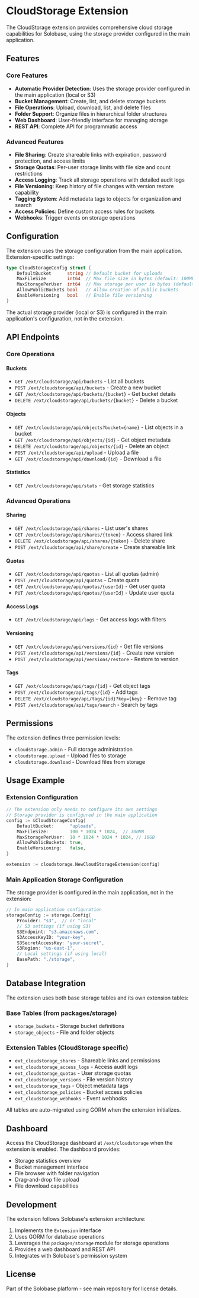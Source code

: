 # CloudStorage Extension

The CloudStorage extension provides comprehensive cloud storage capabilities for Solobase, using the storage provider configured in the main application.

## Features

### Core Features
- **Automatic Provider Detection**: Uses the storage provider configured in the main application (local or S3)
- **Bucket Management**: Create, list, and delete storage buckets
- **File Operations**: Upload, download, list, and delete files
- **Folder Support**: Organize files in hierarchical folder structures
- **Web Dashboard**: User-friendly interface for managing storage
- **REST API**: Complete API for programmatic access

### Advanced Features
- **File Sharing**: Create shareable links with expiration, password protection, and access limits
- **Storage Quotas**: Per-user storage limits with file size and count restrictions
- **Access Logging**: Track all storage operations with detailed audit logs
- **File Versioning**: Keep history of file changes with version restore capability
- **Tagging System**: Add metadata tags to objects for organization and search
- **Access Policies**: Define custom access rules for buckets
- **Webhooks**: Trigger events on storage operations

## Configuration

The extension uses the storage configuration from the main application. Extension-specific settings:

```go
type CloudStorageConfig struct {
    DefaultBucket      string // Default bucket for uploads
    MaxFileSize        int64  // Max file size in bytes (default: 100MB)
    MaxStoragePerUser  int64  // Max storage per user in bytes (default: 1GB)
    AllowPublicBuckets bool   // Allow creation of public buckets
    EnableVersioning   bool   // Enable file versioning
}
```

The actual storage provider (local or S3) is configured in the main application's configuration, not in the extension.

## API Endpoints

### Core Operations

#### Buckets
- `GET /ext/cloudstorage/api/buckets` - List all buckets
- `POST /ext/cloudstorage/api/buckets` - Create a new bucket
- `GET /ext/cloudstorage/api/buckets/{bucket}` - Get bucket details
- `DELETE /ext/cloudstorage/api/buckets/{bucket}` - Delete a bucket

#### Objects
- `GET /ext/cloudstorage/api/objects?bucket={name}` - List objects in a bucket
- `GET /ext/cloudstorage/api/objects/{id}` - Get object metadata
- `DELETE /ext/cloudstorage/api/objects/{id}` - Delete an object
- `POST /ext/cloudstorage/api/upload` - Upload a file
- `GET /ext/cloudstorage/api/download/{id}` - Download a file

#### Statistics
- `GET /ext/cloudstorage/api/stats` - Get storage statistics

### Advanced Operations

#### Sharing
- `GET /ext/cloudstorage/api/shares` - List user's shares
- `GET /ext/cloudstorage/api/shares/{token}` - Access shared link
- `DELETE /ext/cloudstorage/api/shares/{token}` - Delete share
- `POST /ext/cloudstorage/api/share/create` - Create shareable link

#### Quotas
- `GET /ext/cloudstorage/api/quotas` - List all quotas (admin)
- `POST /ext/cloudstorage/api/quotas` - Create quota
- `GET /ext/cloudstorage/api/quotas/{userId}` - Get user quota
- `PUT /ext/cloudstorage/api/quotas/{userId}` - Update user quota

#### Access Logs
- `GET /ext/cloudstorage/api/logs` - Get access logs with filters

#### Versioning
- `GET /ext/cloudstorage/api/versions/{id}` - Get file versions
- `POST /ext/cloudstorage/api/versions/{id}` - Create new version
- `POST /ext/cloudstorage/api/versions/restore` - Restore to version

#### Tags
- `GET /ext/cloudstorage/api/tags/{id}` - Get object tags
- `POST /ext/cloudstorage/api/tags/{id}` - Add tags
- `DELETE /ext/cloudstorage/api/tags/{id}?key={key}` - Remove tag
- `POST /ext/cloudstorage/api/tags/search` - Search by tags

## Permissions

The extension defines three permission levels:

- `cloudstorage.admin` - Full storage administration
- `cloudstorage.upload` - Upload files to storage
- `cloudstorage.download` - Download files from storage

## Usage Example

### Extension Configuration

```go
// The extension only needs to configure its own settings
// Storage provider is configured in the main application
config := &CloudStorageConfig{
    DefaultBucket:      "uploads",
    MaxFileSize:        100 * 1024 * 1024,  // 100MB
    MaxStoragePerUser:  10 * 1024 * 1024 * 1024, // 10GB
    AllowPublicBuckets: true,
    EnableVersioning:   false,
}

extension := cloudstorage.NewCloudStorageExtension(config)
```

### Main Application Storage Configuration

The storage provider is configured in the main application, not in the extension:

```go
// In main application configuration
storageConfig := storage.Config{
    Provider: "s3",  // or "local"
    // S3 settings (if using S3)
    S3Endpoint: "s3.amazonaws.com",
    S3AccessKeyID: "your-key",
    S3SecretAccessKey: "your-secret",
    S3Region: "us-east-1",
    // Local settings (if using local)
    BasePath: "./storage",
}
```

## Database Integration

The extension uses both base storage tables and its own extension tables:

### Base Tables (from packages/storage)
- `storage_buckets` - Storage bucket definitions
- `storage_objects` - File and folder objects

### Extension Tables (CloudStorage specific)
- `ext_cloudstorage_shares` - Shareable links and permissions
- `ext_cloudstorage_access_logs` - Access audit logs
- `ext_cloudstorage_quotas` - User storage quotas
- `ext_cloudstorage_versions` - File version history
- `ext_cloudstorage_tags` - Object metadata tags
- `ext_cloudstorage_policies` - Bucket access policies
- `ext_cloudstorage_webhooks` - Event webhooks

All tables are auto-migrated using GORM when the extension initializes.

## Dashboard

Access the CloudStorage dashboard at `/ext/cloudstorage` when the extension is enabled. The dashboard provides:

- Storage statistics overview
- Bucket management interface
- File browser with folder navigation
- Drag-and-drop file upload
- File download capabilities

## Development

The extension follows Solobase's extension architecture:

1. Implements the `Extension` interface
2. Uses GORM for database operations
3. Leverages the `packages/storage` module for storage operations
4. Provides a web dashboard and REST API
5. Integrates with Solobase's permission system

## License

Part of the Solobase platform - see main repository for license details.